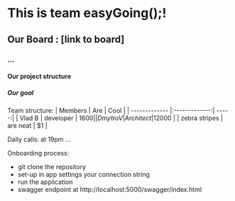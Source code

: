 # This is team easyGoing();!
## Our Board : [link to board]
### ...
#### Our project structure
##### Our goal

Team structure:
| Members       | Are           | Cool  |
| ------------- |:-------------:| -----:|
| Vlad B        | developer     | $1600 |
| Dmytro V      | Architect     |$12000 |
| zebra stripes | are neat      |    $1 |

Daily calls: at 19pm ...









Onboarding process:

- git clone the repository
- set-up in app settings your connection string
- run the application
- swagger endpoint at http://localhost:5000/swagger/index.html